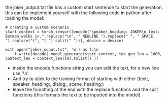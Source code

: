 the joker_output.txt file has a custom start sentence to start the generation. this can be implement yourself with the following code in python after loading the model:

```
# creating a custom scenario
start_context = torch.tensor([encode("speaker_heading: JOKER\n text: Batman walks in.".replace("\n", " NEWLINE ").replace(" ", " SPACE ").replace("(", "( ").split(" "))], device = device)

with open("joker_ouput.txt", 'w') as f:\n
    f.write(decode( model.generate(start_context, tok_gen_len = 1000, context_len = context_len)[0].tolist() ))
```
    
 
- inside the encode functions string you can edit the text, for a new line use '\n'. 
- And try to stick to the training format of starting with either (text:, speaker_heading:, dialog:, scene_heading:)
- leave the fomatting at the end with the replace functions and the split functions (this formats the text to be inputted into the model)
